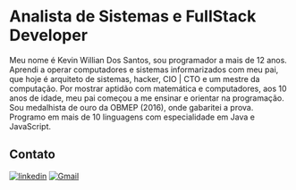 # Analista de Sistemas e FullStack Developer

Meu nome é Kevin Willian Dos Santos, sou programador a mais de 12 anos. Aprendi a operar computadores e sistemas informarizados com meu pai, que hoje é arquiteto de sistemas, hacker, CIO | CTO e um mestre da computação. Por mostrar aptidão com matemática e computadores, aos 10 anos de idade, meu pai começou a me ensinar e orientar na programação. Sou medalhista de ouro da OBMEP (2016), onde gabaritei a prova. Programo em mais de 10 linguagens com especialidade em Java e JavaScript.




## Contato

[![linkedin](https://img.shields.io/badge/linkedin-0A66C2?style=for-the-badge&logo=linkedin&logoColor=white)](https://www.linkedin.com/in/kevin-willian-dos-santos-0791a9226/)
[![Gmail](https://img.shields.io/badge/Gmail-333333?style=for-the-badge&logo=gmail&logoColor=red)](mailto:kevin.w.santos@gmail.com)